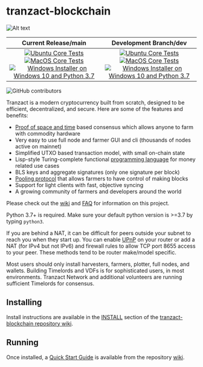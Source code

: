 # tranzact-blockchain

![Alt text](https://www.tranzact.cash/img/tranzact_logo.svg)

| Current Release/main | Development Branch/dev |
|         :---:          |          :---:         |
| [![Ubuntu Core Tests](https://github.com/Tranzact-Network/tranzact-blockchain/actions/workflows/build-test-ubuntu-core.yml/badge.svg)](https://github.com/Tranzact-Network/tranzact-blockchain/actions/workflows/build-test-ubuntu-core.yml) [![MacOS Core Tests](https://github.com/Tranzact-Network/tranzact-blockchain/actions/workflows/build-test-macos-core.yml/badge.svg)](https://github.com/Tranzact-Network/tranzact-blockchain/actions/workflows/build-test-macos-core.yml) [![Windows Installer on Windows 10 and Python 3.7](https://github.com/Tranzact-Network/tranzact-blockchain/actions/workflows/build-windows-installer.yml/badge.svg)](https://github.com/Tranzact-Network/tranzact-blockchain/actions/workflows/build-windows-installer.yml)  |  [![Ubuntu Core Tests](https://github.com/Tranzact-Network/tranzact-blockchain/actions/workflows/build-test-ubuntu-core.yml/badge.svg?branch=dev)](https://github.com/Tranzact-Network/tranzact-blockchain/actions/workflows/build-test-ubuntu-core.yml) [![MacOS Core Tests](https://github.com/Tranzact-Network/tranzact-blockchain/actions/workflows/build-test-macos-core.yml/badge.svg?branch=dev)](https://github.com/Tranzact-Network/tranzact-blockchain/actions/workflows/build-test-macos-core.yml) [![Windows Installer on Windows 10 and Python 3.7](https://github.com/Tranzact-Network/tranzact-blockchain/actions/workflows/build-windows-installer.yml/badge.svg?branch=dev)](https://github.com/Tranzact-Network/tranzact-blockchain/actions/workflows/build-windows-installer.yml) |

![GitHub contributors](https://img.shields.io/github/contributors/Tranzact-Network/tranzact-blockchain?logo=GitHub)

Tranzact is a modern cryptocurrency built from scratch, designed to be efficient, decentralized, and secure. Here are some of the features and benefits:
* [Proof of space and time](https://docs.google.com/document/d/1tmRIb7lgi4QfKkNaxuKOBHRmwbVlGL4f7EsBDr_5xZE/edit) based consensus which allows anyone to farm with commodity hardware
* Very easy to use full node and farmer GUI and cli (thousands of nodes active on mainnet)
* Simplified UTXO based transaction model, with small on-chain state
* Lisp-style Turing-complete functional [programming language](https://chialisp.com/) for money related use cases
* BLS keys and aggregate signatures (only one signature per block)
* [Pooling protocol](https://github.com/Tranzact-Network/tranzact-blockchain/wiki/Pooling-User-Guide) that allows farmers to have control of making blocks
* Support for light clients with fast, objective syncing
* A growing community of farmers and developers around the world

Please check out the [wiki](https://github.com/Tranzact-Network/tranzact-blockchain/wiki)
and [FAQ](https://github.com/Tranzact-Network/tranzact-blockchain/wiki/FAQ) for
information on this project.

Python 3.7+ is required. Make sure your default python version is >=3.7
by typing `python3`.

If you are behind a NAT, it can be difficult for peers outside your subnet to
reach you when they start up. You can enable
[UPnP](https://www.homenethowto.com/ports-and-nat/upnp-automatic-port-forward/)
on your router or add a NAT (for IPv4 but not IPv6) and firewall rules to allow
TCP port 8655 access to your peer.
These methods tend to be router make/model specific.

Most users should only install harvesters, farmers, plotter, full nodes, and wallets.
Building Timelords and VDFs is for sophisticated users, in most environments.
Tranzact Network and additional volunteers are running sufficient Timelords
for consensus.

## Installing

Install instructions are available in the
[INSTALL](https://github.com/Tranzact-Network/tranzact-blockchain/wiki/INSTALL)
section of the
[tranzact-blockchain repository wiki](https://github.com/Tranzact-Network/tranzact-blockchain/wiki).

## Running

Once installed, a
[Quick Start Guide](https://github.com/Tranzact-Network/tranzact-blockchain/wiki/Quick-Start-Guide)
is available from the repository
[wiki](https://github.com/Tranzact-Network/tranzact-blockchain/wiki).
